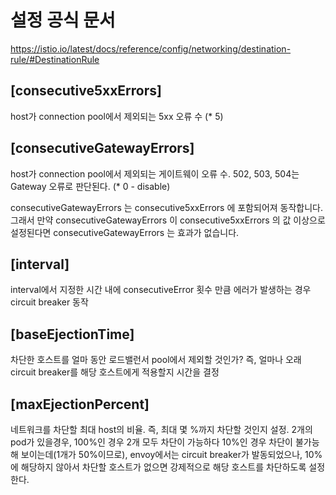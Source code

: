 # 설정 공식 문서

https://istio.io/latest/docs/reference/config/networking/destination-rule/#DestinationRule

## [consecutive5xxErrors]

host가 connection pool에서 제외되는 5xx 오류 수 (\* 5)

## [consecutiveGatewayErrors]

host가 connection pool에서 제외되는 게이트웨이 오류 수. 502, 503, 504는 Gateway 오류로 판단된다. (\* 0 - disable)

consecutiveGatewayErrors 는 consecutive5xxErrors 에 포함되어져 동작합니다. 그래서 만약 consecutiveGatewayErrors 이 consecutive5xxErrors 의 값 이상으로 설정된다면 consecutiveGatewayErrors 는 효과가 없습니다.

## [interval]

interval에서 지정한 시간 내에
consecutiveError 횟수 만큼 에러가 발생하는 경우 circuit breaker 동작

## [baseEjectionTime]

차단한 호스트를 얼마 동안 로드밸런서 pool에서 제외할 것인가?
즉, 얼마나 오래 circuit breaker를 해당 호스트에게 적용할지 시간을 결정

## [maxEjectionPercent]

네트워크를 차단할 최대 host의 비율. 즉, 최대 몇 %까지 차단할 것인지 설정.
2개의 pod가 있을경우, 100%인 경우 2개 모두 차단이 가능하다
10%인 경우 차단이 불가능해 보이는데(1개가 50%이므로),
envoy에서는 circuit breaker가 발동되었으나,
10%에 해당하지 않아서 차단할 호스트가 없으면
강제적으로 해당 호스트를 차단하도록 설정한다.
